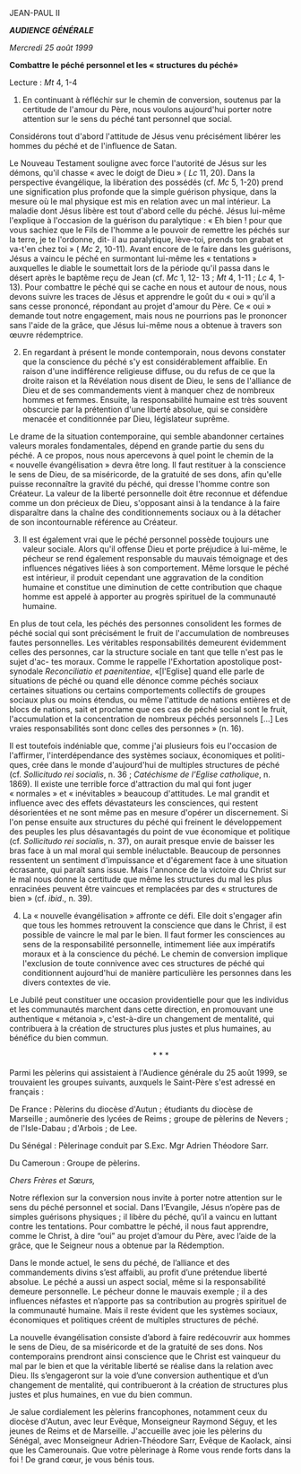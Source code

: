 JEAN-PAUL II

***AUDIENCE GÉNÉRALE***

*Mercredi 25 août 1999*

**Combattre le péché personnel et les « structures du péché»**

Lecture : *Mt* 4, 1-4

1. En continuant à réfléchir sur le chemin de conversion, soutenus par la certitude de l'amour du Père, nous voulons aujourd'hui porter notre attention sur le sens du péché tant personnel que social.

Considérons tout d'abord l'attitude de Jésus venu précisément libérer les hommes du péché et de l'influence de Satan.

Le Nouveau Testament souligne avec force l'autorité de Jésus sur les démons, qu'il chasse « avec le doigt de Dieu » ( *Lc* 11, 20). Dans la perspective évangélique, la libération des possédés (cf. *Mc* 5, 1-20) prend une signification plus profonde que la simple guérison physique, dans la mesure où le mal physique est mis en relation avec un mal intérieur. La maladie dont Jésus libère est tout d'abord celle du péché. Jésus lui-même l'explique à l'occasion de la guérison du paralytique : « Eh bien ! pour que vous sachiez que le Fils de l'homme a le pouvoir de remettre les péchés sur la terre, je te l'ordonne, dit- il au paralytique, lève-toi, prends ton grabat et va-t'en chez toi » ( *Mc* 2, 10-11). Avant encore de le faire dans les guérisons, Jésus a vaincu le péché en surmontant lui-même les « tentations » auxquelles le diable le soumettait lors de la période qu'il passa dans le désert après le baptême reçu de Jean (cf. *Mc* 1, 12- 13 ; *Mt* 4, 1-11 ; *Lc* 4, 1-13). Pour combattre le péché qui se cache en nous et autour de nous, nous devons suivre les traces de Jésus et apprendre le goût du « oui » qu'il a sans cesse prononcé, répondant au projet d'amour du Père. Ce « oui » demande tout notre engagement, mais nous ne pourrions pas le prononcer sans l'aide de la grâce, que Jésus lui-même nous a obtenue à travers son œuvre rédemptrice.

2. En regardant à présent le monde contemporain, nous devons constater que la conscience du péché s'y est considérablement affaiblie. En raison d'une indifférence religieuse diffuse, ou du refus de ce que la droite raison et la Révélation nous disent de Dieu, le sens de l'alliance de Dieu et de ses commandements vient à manquer chez de nombreux hommes et femmes. Ensuite, la responsabilité humaine est très souvent obscurcie par la prétention d'une liberté absolue, qui se considère menacée et conditionnée par Dieu, législateur suprême.

Le drame de la situation contemporaine, qui semble abandonner certaines valeurs morales fondamentales, dépend en grande partie du sens du péché. A ce propos, nous nous apercevons à quel point le chemin de la « nouvelle évangélisation » devra être long. Il faut restituer à la conscience le sens de Dieu, de sa miséricorde, de la gratuité de ses dons, afin qu'elle puisse reconnaître la gravité du péché, qui dresse l'homme contre son Créateur. La valeur de la liberté personnelle doit être reconnue et défendue comme un don précieux de Dieu, s'opposant ainsi à la tendance à la faire disparaître dans la chaîne des conditionnements sociaux ou à la détacher de son incontournable référence au Créateur.

3. Il est également vrai que le péché personnel possède toujours une valeur sociale. Alors qu'il offense Dieu et porte préjudice à lui-même, le pécheur se rend également responsable du mauvais témoignage et des influences négatives liées à son comportement. Même lorsque le péché est intérieur, il produit cependant une aggravation de la condition humaine et constitue une diminution de cette contribution que chaque homme est appelé à apporter au progrès spirituel de la communauté humaine.

En plus de tout cela, les péchés des personnes consolident les formes de péché social qui sont précisément le fruit de l'accumulation de nombreuses fautes personnelles. Les véritables responsabilités demeurent évidemment celles des personnes, car la structure sociale en tant que telle n'est pas le sujet d'ac- tes moraux. Comme le rappelle l'Exhortation apostolique post-synodale *Reconciliatio et paenitentiae*, «[l'Eglise] quand elle parle de situations de péché ou quand elle dénonce comme péchés sociaux certaines situations ou certains comportements collectifs de groupes sociaux plus ou moins étendus, ou même l'attitude de nations entières et de blocs de nations, sait et proclame que ces cas de péché social sont le fruit, l'accumulation et la concentration de nombreux péchés personnels [...] Les vraies responsabilités sont donc celles des personnes » (n. 16).

Il est toutefois indéniable que, comme j'ai plusieurs fois eu l'occasion de l'affirmer, l'interdépendance des systèmes sociaux, économiques et politi- ques, crée dans le monde d'aujourd'hui de multiples structures de péché (cf. *Sollicitudo rei socialis*, n. 36 ; *Catéchisme de l'Eglise catholique*, n. 1869). Il existe une terrible force d'attraction du mal qui font juger « normales » et « inévitables » beaucoup d'attitudes. Le mal grandit et influence avec des effets dévastateurs les consciences, qui restent désorientées et ne sont même pas en mesure d'opérer un discernement. Si l'on pense ensuite aux structures du péché qui freinent le développement des peuples les plus désavantagés du point de vue économique et politique (cf. *Sollicitudo rei socialis*, n. 37), on aurait presque envie de baisser les bras face à un mal moral qui semble inéluctable. Beaucoup de personnes ressentent un sentiment d'impuissance et d'égarement face à une situation écrasante, qui paraît sans issue. Mais l'annonce de la victoire du Christ sur le mal nous donne la certitude que même les structures du mal les plus enracinées peuvent être vaincues et remplacées par des « structures de bien » (cf. *ibid*., n. 39).

4. La « nouvelle évangélisation » affronte ce défi. Elle doit s'engager afin que tous les hommes retrouvent la conscience que dans le Christ, il est possible de vaincre le mal par le bien. Il faut former les consciences au sens de la responsabilité personnelle, intimement liée aux impératifs moraux et à la conscience du péché. Le chemin de conversion implique l'exclusion de toute connivence avec ces structures de péché qui conditionnent aujourd'hui de manière particulière les personnes dans les divers contextes de vie.

Le Jubilé peut constituer une occasion providentielle pour que les individus et les communautés marchent dans cette direction, en promouvant une authentique « métanoia », c'est-à-dire un changement de mentalité, qui contribuera à la création de structures plus justes et plus humaines, au bénéfice du bien commun.

                                                                 * * *

Parmi les pèlerins qui assistaient à l'Audience générale du 25 août 1999, se trouvaient les groupes suivants, auxquels le Saint-Père s'est adressé en français :

De France : Pèlerins du diocèse d'Autun ; étudiants du diocèse de Marseille ; aumônerie des lycées de Reims ; groupe de pèlerins de Nevers ; de l'Isle-Dabau ; d'Arbois ; de Lee.

Du Sénégal : Pèlerinage conduit par S.Exc. Mgr Adrien Théodore Sarr.

Du Cameroun : Groupe de pèlerins.

*Chers Frères et Sœurs,*

Notre réflexion sur la conversion nous invite à porter notre attention sur le sens du péché personnel et social. Dans l’Evangile, Jésus n’opère pas de simples guérisons physiques ; il libère du péché, qu’il a vaincu en luttant contre les tentations. Pour combattre le péché, il nous faut apprendre, comme le Christ, à dire “oui” au projet d’amour du Père, avec l’aide de la grâce, que le Seigneur nous a obtenue par la Rédemption.

Dans le monde actuel, le sens du péché, de l’alliance et des commandements divins s’est affaibli, au profit d’une prétendue liberté absolue. Le péché a aussi un aspect social, même si la responsabilité demeure personnelle. Le pécheur donne le mauvais exemple ; il a des influences néfastes et n’apporte pas sa contribution au progrès spirituel de la communauté humaine. Mais il reste évident que les systèmes sociaux, économiques et politiques créent de multiples structures de péché.

La nouvelle évangélisation consiste d’abord à faire redécouvrir aux hommes le sens de Dieu, de sa miséricorde et de la gratuité de ses dons. Nos contemporains prendront ainsi conscience que le Christ est vainqueur du mal par le bien et que la véritable liberté se réalise dans la relation avec Dieu. Ils s’engageront sur la voie d’une conversion authentique et d’un changement de mentalité, qui contribueront à la création de structures plus justes et plus humaines, en vue du bien commun.

Je salue cordialement les pèlerins francophones, notamment ceux du diocèse d'Autun, avec leur Evêque, Monseigneur Raymond Séguy, et les jeunes de Reims et de Marseille. J'accueille avec joie les pèlerins du Sénégal, avec Monseigneur Adrien-Théodore Sarr, Evêque de Kaolack, ainsi que les Camerounais. Que votre pèlerinage à Rome vous rende forts dans la foi ! De grand cœur, je vous bénis tous.